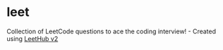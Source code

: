 # leet
Collection of LeetCode questions to ace the coding interview! - Created using [LeetHub v2](https://github.com/arunbhardwaj/LeetHub-2.0)

